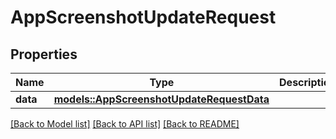 # AppScreenshotUpdateRequest

## Properties

Name | Type | Description | Notes
------------ | ------------- | ------------- | -------------
**data** | [**models::AppScreenshotUpdateRequestData**](AppScreenshotUpdateRequest_data.md) |  | 

[[Back to Model list]](../README.md#documentation-for-models) [[Back to API list]](../README.md#documentation-for-api-endpoints) [[Back to README]](../README.md)


